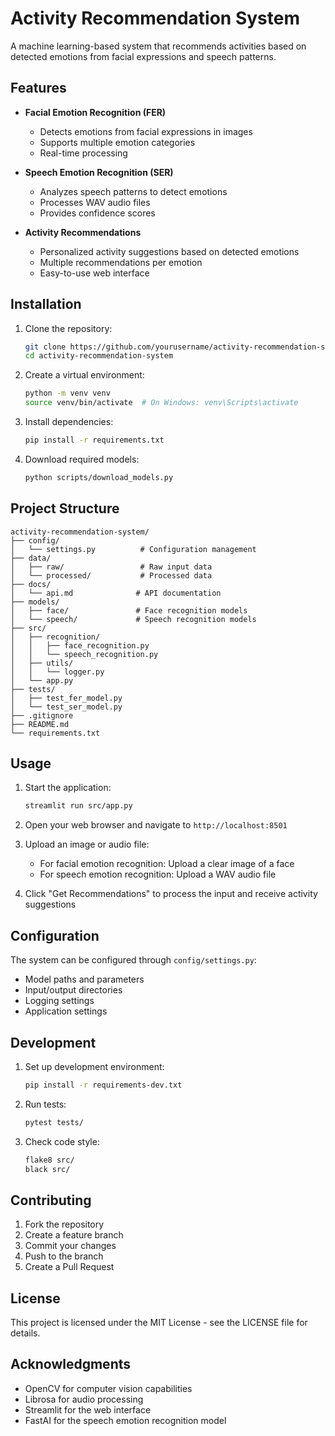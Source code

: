 # Activity Recommendation System

A machine learning-based system that recommends activities based on detected emotions from facial expressions and speech patterns.

## Features

- **Facial Emotion Recognition (FER)**
  - Detects emotions from facial expressions in images
  - Supports multiple emotion categories
  - Real-time processing

- **Speech Emotion Recognition (SER)**
  - Analyzes speech patterns to detect emotions
  - Processes WAV audio files
  - Provides confidence scores

- **Activity Recommendations**
  - Personalized activity suggestions based on detected emotions
  - Multiple recommendations per emotion
  - Easy-to-use web interface

## Installation

1. Clone the repository:
   ```bash
   git clone https://github.com/yourusername/activity-recommendation-system.git
   cd activity-recommendation-system
   ```

2. Create a virtual environment:
   ```bash
   python -m venv venv
   source venv/bin/activate  # On Windows: venv\Scripts\activate
   ```

3. Install dependencies:
   ```bash
   pip install -r requirements.txt
   ```

4. Download required models:
   ```bash
   python scripts/download_models.py
   ```

## Project Structure

```
activity-recommendation-system/
├── config/
│   └── settings.py          # Configuration management
├── data/
│   ├── raw/                 # Raw input data
│   └── processed/           # Processed data
├── docs/
│   └── api.md              # API documentation
├── models/
│   ├── face/               # Face recognition models
│   └── speech/             # Speech recognition models
├── src/
│   ├── recognition/
│   │   ├── face_recognition.py
│   │   └── speech_recognition.py
│   ├── utils/
│   │   └── logger.py
│   └── app.py
├── tests/
│   ├── test_fer_model.py
│   └── test_ser_model.py
├── .gitignore
├── README.md
└── requirements.txt
```

## Usage

1. Start the application:
   ```bash
   streamlit run src/app.py
   ```

2. Open your web browser and navigate to `http://localhost:8501`

3. Upload an image or audio file:
   - For facial emotion recognition: Upload a clear image of a face
   - For speech emotion recognition: Upload a WAV audio file

4. Click "Get Recommendations" to process the input and receive activity suggestions

## Configuration

The system can be configured through `config/settings.py`:

- Model paths and parameters
- Input/output directories
- Logging settings
- Application settings

## Development

1. Set up development environment:
   ```bash
   pip install -r requirements-dev.txt
   ```

2. Run tests:
   ```bash
   pytest tests/
   ```

3. Check code style:
   ```bash
   flake8 src/
   black src/
   ```

## Contributing

1. Fork the repository
2. Create a feature branch
3. Commit your changes
4. Push to the branch
5. Create a Pull Request

## License

This project is licensed under the MIT License - see the LICENSE file for details.

## Acknowledgments

- OpenCV for computer vision capabilities
- Librosa for audio processing
- Streamlit for the web interface
- FastAI for the speech emotion recognition model
